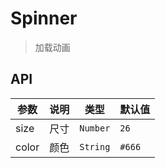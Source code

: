 # Spinner

> 加载动画

## API

| 参数 | 说明 | 类型 | 默认值 |
| ----|:-----| ---- | ---- |
| size | 尺寸 | `Number` | `26` |
| color | 颜色 | `String` | `#666` |
